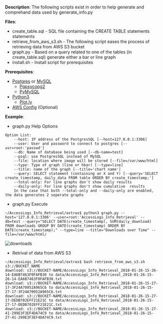 **Description**:
The following scripts exist in order to help generate and comprehand data used by generate_info.py

**Files**:
* create_table.sql - SQL file containing the CREATE TABLE statements statements 
* retrieve_from_aws_s3.sh - The following script eases the process of retrieving data from AWS S3 bucket 
* graph.py - Based on a query related to one of the tables (in create_table.sql) generate either a bar or line graph  
* install.sh - Install script for prerequisites 

**Prerequisites**:
* [Postgres](https://www.postgresql.org/download/) or [MySQL](https://www.mysql.com/downloads/)
  * [Pgpsycopg2](https://pypi.org/project/psycopg2/)
  * [PyMySQL](https://pypi.org/project/PyMySQL/0.7.4/)
* [Python3](https://www.python.org)
   * [Plot.ly](https://plot.ly/python/) 
* [AWS Config](https://docs.aws.amazon.com/cli/latest/userguide/awscli-install-linux.html) (Optional)

**Example**: 
* graph.py Help Options
```
Option List: 
	--host: IP address of the PostgresSQL [--host=127.0.0.1:3306]
	--user: User and password to connect to postgres [--usr=root:'passwd']
	--db: Name of database being used [--db-name=test]
	--psql: use PostgresSQL instead of MySQL
	--file: location where image will be stored [--file=/var/www/html]
	--type: Type of graph (line or hbar) [--type=line]
	--title: name of the graph [--title='chart name']
	--query: SELECT statement (containing an X and Y) [--query='SELECT create_timestamp, daily_data FROM table ORDER BY create_timestamp;']
	--total-only: For line graphs don't show daily results
	--daily-only: For line graphs don't show cumulative  results
	In the case that both --total-only and --daily-only are enabled, the data generates 2 seperate graphs
```
* graph.py Execute
```
~/AccessLogs_Info_Retrieval/extras$ python3 graph.py --host='127.0.0.1:3306' --user=root:'AccessLogs_Info_Retrieval' --db=test --query="SELECT DATE(create_timestamp), SUM(daily_download) FROM downloads GROUP BY DATE(create_timestamp) ORDER BY DATE(create_timestamp);" --type=line --title="Downloads over Time" --file=/var/www/html/
```
![downloads](https://user-images.githubusercontent.com/7193201/39894644-64559b38-545c-11e8-891b-0f94d90fc1ce.png)

* Retrival of data from AWS S3
```
~/AccessLogs_Info_Retrieval/extras$ bash retrieve_from_aws_s3.sh s3://BUCKET_NAME
download: s3://BUCKET-NAME/AccessLogs_Info_Retrieval_2018-01-26-15-26-14-EA6B7463F0FAFB30 to data/AccessLogs_Info_Retrieval_2018-01-26-15-26-14-EA6B7463F0FAFB30.txt
download: s3://BUCKET-NAME/AccessLogs_Info_Retrieval_2018-01-26-15-27-17-3F24A70952A965C6 to data/AccessLogs_Info_Retrieval_2018-01-26-15-27-17-3F24A70952A965C6.txt
download: s3://BUCKET-NAME/AccessLogs_Info_Retrieval_2018-01-26-15-27-17-DEDB702EFF21E21C to data/AccessLogs_Info_Retrieval_2018-01-26-15-27-17-DEDB702EFF21E21C.txt
download: s3://BUCKET-NAME/AccessLogs_Info_Retrieval_2018-01-26-15-27-41-299E3F3EF4DA74C9 to data/AccessLogs_Info_Retrieval_2018-01-26-15-27-41-299E3F3EF4DA74C9.txt
``` 
